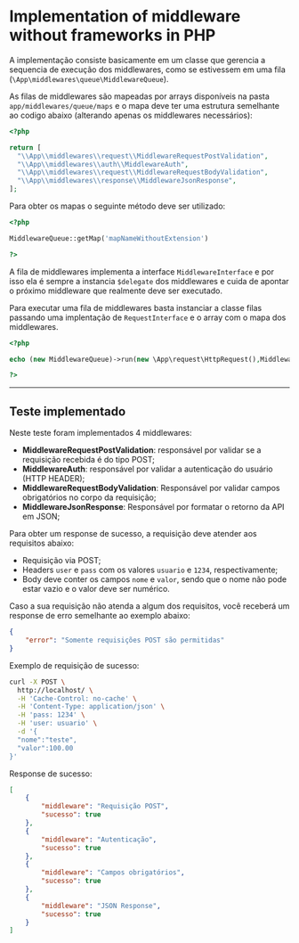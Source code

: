 # Implementation of middleware without frameworks in PHP

A implementação consiste basicamente em um classe que gerencia a sequencia de execução dos middlewares, como se estivessem em uma fila (`\App\middlewares\queue\MiddlewareQueue`).

As filas de middlewares são mapeadas por arrays disponíveis na pasta `app/middlewares/queue/maps` e o mapa deve ter uma estrutura semelhante ao codigo abaixo (alterando apenas os middlewares necessários):
```php
<?php

return [
  "\\App\\middlewares\\request\\MiddlewareRequestPostValidation",
  "\\App\\middlewares\\auth\\MiddlewareAuth",
  "\\App\\middlewares\\request\\MiddlewareRequestBodyValidation",
  "\\App\\middlewares\\response\\MiddlewareJsonResponse",
];

```

Para obter os mapas o seguinte método deve ser utilizado:
```php
<?php

MiddlewareQueue::getMap('mapNameWithoutExtension')

?>
```

A fila de middlewares implementa a interface `MiddlewareInterface` e por isso ela é sempre a instancia `$delegate` dos middlewares e cuida de apontar o próximo middleware que realmente deve ser executado.

Para executar uma fila de middlewares basta instanciar a classe filas passando uma implentação de `RequestInterface` e o array com o mapa dos middlewares.

```php
<?php

echo (new MiddlewareQueue)->run(new \App\request\HttpRequest(),MiddlewareQueue::getMap('default'));

?>
```

____________

## Teste implementado

Neste teste foram implementados 4 middlewares:
- **MiddlewareRequestPostValidation**: responsável por validar se a requisição recebida é do tipo POST;
- **MiddlewareAuth**: responsável por validar a autenticação do usuário (HTTP HEADER);
- **MiddlewareRequestBodyValidation**: Responsável por validar campos obrigatórios no corpo da requisição;
- **MiddlewareJsonResponse**: Responsável por formatar o retorno da API em JSON;

Para obter um response de sucesso, a requisição deve atender aos requisitos abaixo:
- Requisição via POST;
- Headers `user` e `pass` com os valores `usuario` e `1234`, respectivamente;
- Body deve conter os campos `nome` e `valor`, sendo que o nome não pode estar vazio e o valor deve ser numérico.

Caso a sua requisição não atenda a algum dos requisitos, você receberá um response de erro semelhante ao exemplo abaixo:
```json
{
    "error": "Somente requisições POST são permitidas"
}
```

Exemplo de requisição de sucesso:
```bash
curl -X POST \
  http://localhost/ \
  -H 'Cache-Control: no-cache' \
  -H 'Content-Type: application/json' \
  -H 'pass: 1234' \
  -H 'user: usuario' \
  -d '{
  "nome":"teste",
  "valor":100.00
}'
```

Response de sucesso:
```json
[
    {
        "middleware": "Requisição POST",
        "sucesso": true
    },
    {
        "middleware": "Autenticação",
        "sucesso": true
    },
    {
        "middleware": "Campos obrigatórios",
        "sucesso": true
    },
    {
        "middleware": "JSON Response",
        "sucesso": true
    }
]
```
